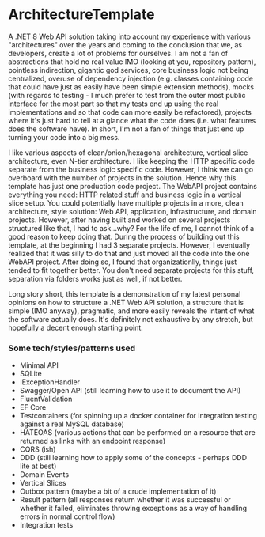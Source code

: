 # ArchitectureTemplate

A .NET 8 Web API solution taking into account my experience with various "architectures" over the years and coming to the conclusion that we, as developers, create a lot of problems for ourselves. I am not a fan of abstractions that hold no real value IMO (looking at you, repository pattern), pointless indirection, gigantic god services, core business logic not being centralized, overuse of dependency injection (e.g. classes containing code that could have just as easily have been simple extension methods), mocks (with regards to testing - I much prefer to test from the outer most public interface for the most part so that my tests end up using the real implementations and so that code can more easily be refactored), projects where it's just hard to tell at a glance what the code does (i.e. what features does the software have). In short, I'm not a fan of things that just end up turning your code into a big mess.

I like various aspects of clean/onion/hexagonal architecture, vertical slice architecture, even N-tier architecture. I like keeping the HTTP specific code separate from the business logic specific code. However, I think we can go overboard with the number of projects in the solution. Hence why this template has just one production code project. The WebAPI project contains everything you need: HTTP related stuff and business logic in a vertical slice setup. You could potentially have multiple projects in a more, clean architecture, style solution: Web API, application, infrastructure, and domain projects. However, after having built and worked on several projects structured like that, I had to ask...why? For the life of me, I cannot think of a good reason to keep doing that. During the process of building out this template, at the beginning I had 3 separate projects. However, I eventually realized that it was silly to do that and just moved all the code into the one WebAPI project. After doing so, I found that organizationlly, things just tended to fit together better. You don't need separate projects for this stuff, separation via folders works just as well, if not better. 

Long story short, this template is a demonstration of my latest personal opinions on how to structure a .NET Web API solution, a structure that is simple (IMO anyway), pragmatic, and more easily reveals the intent of what the software actually does. It's definitely not exhaustive by any stretch, but hopefully a decent enough starting point.

### Some tech/styles/patterns used

- Minimal API
- SQLite
- IExceptionHandler
- Swagger/Open API (still learning how to use it to document the API)
- FluentValidation
- EF Core
- Testcontainers (for spinning up a docker container for integration testing against a real MySQL database)
- HATEOAS (various actions that can be performed on a resource that are returned as links with an endpoint response)
- CQRS (ish)
- DDD (still learning how to apply some of the concepts - perhaps DDD lite at best)
- Domain Events
- Vertical Slices
- Outbox pattern (maybe a bit of a crude implementation of it)
- Result pattern (all responses return whether it was successful or whether it failed, eliminates throwing exceptions as a way of handling errors in normal control flow)
- Integration tests
